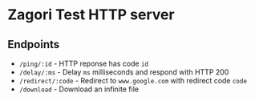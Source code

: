 # Zagori Test HTTP server

## Endpoints

* `/ping/:id` - HTTP reponse has code `id`
* `/delay/:ms` - Delay `ms` milliseconds and respond with HTTP 200
* `/redirect/:code` - Redirect to `www.google.com` with redirect code `code`
* `/download` - Download an infinite file
